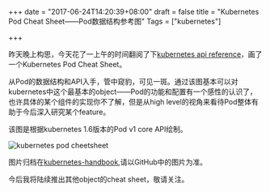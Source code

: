 +++
date = "2017-06-24T14:20:39+08:00"
draft = false
title = "Kubernetes Pod Cheat Sheet——Pod数据结构参考图"
Tags = ["kubernetes"]

+++

昨天晚上构思，今天花了一上午的时间翻阅了下[kubernetes api reference](https://kubernetes.io/docs/api-reference/v1.6)，画了一个Kubernetes Pod Cheat Sheet。

从Pod的数据结构和API入手，管中窥豹，可见一斑。通过该图基本可以对kubernetes中这个最基本的object——Pod的功能和配置有一个感性的认识了，也许具体的某个组件的实现你不了解，但是从high level的视角来看待Pod整体有助于今后深入研究某个feature。

该图是根据kubernetes 1.6版本的Pod v1 core API绘制。

![kubernetes pod cheetsheet](http://olz1di9xf.bkt.clouddn.com/kubernetes-pod-cheatsheet-v1-20170624.png)

图片归档在[kubernetes-handbook](https://github.com/rootsongjc/kubernetes-handbook/blob/master/images/kubernetes-pod-cheatsheet.png),请以GitHub中的图片为准。

今后我将陆续推出其他object的cheat sheet，敬请关注。